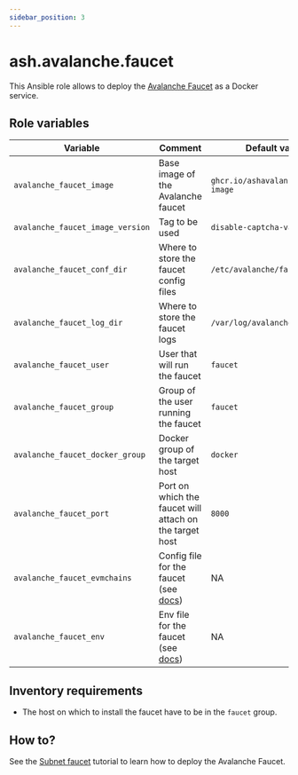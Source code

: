 ```yaml
---
sidebar_position: 3
---
```


# ash.avalanche.faucet

This Ansible role allows to deploy the [Avalanche Faucet](https://github.com/ava-labs/avalanche-faucet) as a Docker service.

## Role variables

| Variable                         | Comment                                                                                                              | Default value                       |
| -------------------------------- | -------------------------------------------------------------------------------------------------------------------- | ----------------------------------- |
| `avalanche_faucet_image`         | Base image of the Avalanche faucet                                                                                   | `ghcr.io/ashavalanche/faucet-image` |
| `avalanche_faucet_image_version` | Tag to be used                                                                                                       | `disable-captcha-variable`          |
| `avalanche_faucet_conf_dir`      | Where to store the faucet config files                                                                               | `/etc/avalanche/faucet/conf`        |
| `avalanche_faucet_log_dir`       | Where to store the faucet logs                                                                                       | `/var/log/avalanche/faucet`         |
| `avalanche_faucet_user`          | User that will run the faucet                                                                                        | `faucet`                            |
| `avalanche_faucet_group`         | Group of the user running the faucet                                                                                 | `faucet`                            |
| `avalanche_faucet_docker_group`  | Docker group of the target host                                                                                      | `docker`                            |
| `avalanche_faucet_port`          | Port on which the faucet will attach on the target host                                                              | `8000`                              |
| `avalanche_faucet_evmchains`     | Config file for the faucet (see [docs](https://github.com/ava-labs/avalanche-faucet#setup-evm-chain-configurations)) | NA                                  |
| `avalanche_faucet_env`           | Env file for the faucet (see [docs](https://github.com/ava-labs/avalanche-faucet#setup-environment-variables))       | NA                                  |

## Inventory requirements

- The host on which to install the faucet have to be in the `faucet` group.

## How to?

See the [Subnet faucet](/docs/toolkit/ansible-avalanche-collection/tutorials/subnet-faucet) tutorial to learn how to deploy the Avalanche Faucet.
